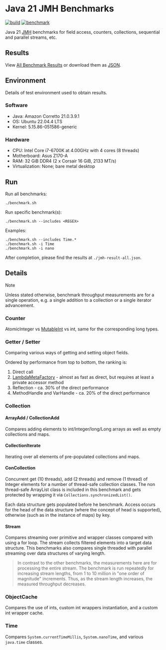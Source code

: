 # Java 21 JMH Benchmarks

[![build](https://github.com/chrisgleissner/java-benchmarks/actions/workflows/build.yaml/badge.svg)](https://github.com/chrisgleissner/java-benchmarks/actions/workflows/build.yaml)
[![benchmark](https://github.com/chrisgleissner/java-benchmarks/actions/workflows/benchmark.yaml/badge.svg)](https://github.com/chrisgleissner/java-benchmarks/actions/workflows/benchmark.yaml)

Java 21 [JMH](https://github.com/openjdk/jmh) benchmarks for field access, counters, collections, sequential and parallel streams, etc.

## Results

View [All Benchmark Results](https://jmh.morethan.io/?source=https://raw.githubusercontent.com/chrisgleissner/benchmarks/master/jmh-result-all.json)
or download them as [JSON](https://raw.githubusercontent.com/chrisgleissner/java-benchmarks/main/jmh-result-all.json).

## Environment

Details of test environment used to obtain results.

### Software

- Java: Amazon Corretto 21.0.3.9.1
- OS: Ubuntu 22.04.4 LTS
- Kernel: 5.15.86-051586-generic

### Hardware

- CPU: Intel Core i7-6700K at 4.00GHz with 4 cores (8 threads)
- Motherboard: Asus Z170-A
- RAM: 32 GiB DDR4 (2 x Corsair 16 GiB, 2133 MT/s)
- Virtualization: None; bare metal desktop

## Run

Run all benchmarks:

```shell
./benchmark.sh
```

Run specific benchmark(s):

```shell
./benchmark.sh --includes <REGEX>
```

Examples:

```shell
./benchmark.sh --includes Time.*
./benchmark.sh -i Time
./benchmark.sh -i nano
```

After completion, please find the results at `./jmh-result-all.json`.

## Details

> [!NOTE]
> Unless stated otherwise, benchmark throughput measurements are for a single operation, e.g. a single addition to a collection
> or a single iterator advancement.

### Counter

AtomicInteger vs [MutableInt](https://commons.apache.org/proper/commons-lang/javadocs/api-release/index.html) vs int,
same for the corresponding long types.

### Getter / Setter

Comparing various ways of getting and setting object fields.

Ordered by performance from top to bottom, the ranking is:

1. Direct call
1. [LambdaMetaFactory](https://docs.oracle.com/javase/8/docs/api/java/lang/invoke/LambdaMetafactory.html) - almost as fast as direct, but requires at least a private accessor method
1. Reflection - ca. 30% of the direct performance
1. MethodHandle and VarHandle - ca. 20% of the direct performance

### Collection

#### ArrayAdd / CollectionAdd

Compares adding elements to int/Integer/long/Long arrays as well as empty collections and maps.

#### CollectionIterate

Iterating over all elements of pre-populated collections and maps.

#### ConCollection

Concurrent get (10 threads), add (2 threads) and remove (1 thread) of Integer elements for a number of thread-safe collection classes. The non thread-safe ArrayList class is included in this benchmark and gets protected by wrapping it via `Collections.synchronizedList()`.

Each data structure gets populated before he benchmark. Access occurs for the head of the data structure (where the concept of head is supported), otherwise (such as in the instance of maps) by key.

#### Stream

Compares streaming over primitive and wrapper classes compared with using a for loop. The stream collects filtered elements into a target data structure. This benchmarks also compares single threaded with parallel streaming over data structures of varying length.

> In contrast to the other benchmarks, the measurements here are for processing the entire stream. The benchmark is run repeatedly
> for increasing stream lengths, from 1 to 10 million in "one order of magnitude" increments. Thus, as the stream length increases, the measured
> throughput decreases.

### ObjectCache

Compares the use of ints, custom int wrappers instantiation, and a custom int wrapper cache.

### Time

Compares `System.currentTimeMillis`, `System.nanoTime`, and various `java.time` classes.
